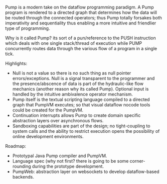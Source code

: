 Pump is a modern take on the dataflow programming paradigm. A Pump program is rendered to a directed graph that determines how the data will be routed through the connected operators; thus Pump totally forsakes both imperativity and sequentiality thus enabling a more intuitive and friendlier type of programming. 

Why is it called Pump? its sort of a pun/reference to the PUSH instruction which deals with one single stack/thread of execution while PUMP concurrently routes data through the various flow of a  program in a single tick.

Highlights:
- Null is not a value so there is no such thing as null pointer errors/exceptions. Null is a signal transparent to the programmer and the presence/abscence of data is part of the hydraulic-like flow mechanics (another reason why its called Pump). Optional input is handled by the intuitive ambivalence operator mechanism.
- Pump itself is the textual scripting language compiled to a directed graph that PumpVM executes; so that visual dataflow nocode tools could be created for the PumpVM.
- Continuation interrupts allows Pump to create domain specific abstraction layers over asynchronous flows. 
- Sandboxing capabilities are part of the design; no tight-coupling to system calls and the ability to restrict execution opens the possibility of online development environments.

Roadmap:
- Prototypal Java Pump compiler and PumpVM.
- Language spec (why not first? there is going to be some corner-rounding during the prototype development.
- PumpWeb: abstraction layer on websockets to develop dataflow-based backends.
